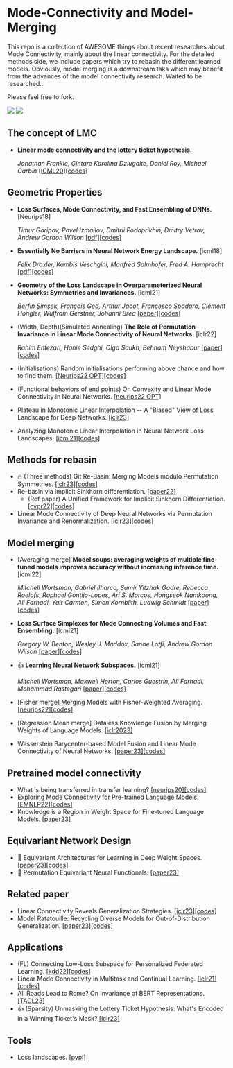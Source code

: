 # Mode-Connectivity and Model-Merging

This repo is a collection of AWESOME things about recent researches about Mode Connectivity, mainly about the linear connectivity. For the detailed methods side, we include papers which try to rebasin the different learned models. Obviously, model merging is a downstream taks which may benefit from the advances of the model connectivity research. Waited to be researched...

Please feel free to fork.

![](https://img.shields.io/badge/Resources-@CLeaR_Unimelb-red.svg) ![](https://img.shields.io/badge/License-@MIT-green.svg)

## The concept of LMC
- **Linear mode connectivity and the lottery ticket hypothesis.**

  *Jonathan Frankle, Gintare Karolina Dziugaite, Daniel Roy, Michael Carbin* [[ICML20]](http://proceedings.mlr.press/v119/frankle20a/frankle20a.pdf)[[codes]](https://github.com/facebookresearch/open_lth)

## Geometric Properties
- **Loss Surfaces, Mode Connectivity, and Fast Ensembling of DNNs.** [Neurips18]
  
  *Timur Garipov, Pavel Izmailov, Dmitrii Podoprikhin, Dmitry Vetrov, Andrew Gordon Wilson* [[pdf]](https://proceedings.neurips.cc/paper/2018/file/be3087e74e9100d4bc4c6268cdbe8456-Paper.pdf)[[codes]](https://github.com/timgaripov/dnn-mode-connectivity)

- **Essentially No Barriers in Neural Network Energy Landscape.** [icml18]

  *Felix Draxler, Kambis Veschgini, Manfred Salmhofer, Fred A. Hamprecht* [[pdf]](http://proceedings.mlr.press/v80/draxler18a/draxler18a.pdf)[[codes]](https://github.com/fdraxler/PyTorch-AutoNEB)
 
- **Geometry of the Loss Landscape in Overparameterized Neural Networks: Symmetries and Invariances.** [icml21]

  *Berfin Şimşek, François Ged, Arthur Jacot, Francesco Spadaro, Clément Hongler, Wulfram Gerstner, Johanni Brea* [[paper]](https://proceedings.mlr.press/v139/simsek21a/simsek21a.pdf)[[codes]](https://github.com/EPFL-LCN/pub_simsek2021_icml)
  
- (Width, Depth)(Simulated Annealing) **The Role of Permutation Invariance in Linear Mode Connectivity of Neural Networks.** [iclr22]

  *Rahim Entezari, Hanie Sedghi, Olga Saukh, Behnam Neyshabur* [[paper]](https://openreview.net/forum?id=dNigytemkL)[[codes]](https://github.com/rahimentezari/PermutationInvariance)
  
- (Initialisations) Random initialisations performing above chance and how to find them. [[Neurips22 OPT]](https://arxiv.org/pdf/2209.07509.pdf)[[codes]](https://github.com/freedbee/permuted_initialisations)
- (Functional behaviors of end points) On Convexity and Linear Mode Connectivity in Neural Networks. [[neurips22 OPT]](https://openreview.net/pdf?id=TZQ3PKL3fPr)
- Plateau in Monotonic Linear Interpolation -- A "Biased" View of Loss Landscape for Deep Networks. [[iclr23]](https://arxiv.org/abs/2210.01019)
- Analyzing Monotonic Linear Interpolation in Neural Network Loss Landscapes. [[icml21]](http://proceedings.mlr.press/v139/lucas21a/lucas21a.pdf)[[codes]](https://github.com/AtheMathmo/mli-release)

## Methods for rebasin
- 🔥 (Three methods) Git Re-Basin: Merging Models modulo Permutation Symmetries. [[iclr23]](https://openreview.net/forum?id=CQsmMYmlP5T)[[codes]](https://github.com/samuela/git-re-basin)
- Re-basin via implicit Sinkhorn differentiation. [[paper22]](https://arxiv.org/pdf/2212.12042.pdf) 
  - (Ref paper) A Unified Framework for Implicit Sinkhorn Differentiation. [[cvpr22]](https://openaccess.thecvf.com/content/CVPR2022/papers/Eisenberger_A_Unified_Framework_for_Implicit_Sinkhorn_Differentiation_CVPR_2022_paper.pdf)[[codes]](https://github.com/marvin-eisenberger/implicit-sinkhorn)
- Linear Mode Connectivity of Deep Neural Networks via Permutation Invariance and Renormalization. [[iclr23]](https://openreview.net/forum?id=gU5sJ6ZggcX)[[codes]](https://github.com/KellerJordan/REPAIR)

## Model merging
- [Averaging merge] **Model soups: averaging weights of multiple fine-tuned models improves accuracy without increasing inference time.** [icml22]

  *Mitchell Wortsman, Gabriel Ilharco, Samir Yitzhak Gadre, Rebecca Roelofs, Raphael Gontijo-Lopes, Ari S. Morcos, Hongseok Namkoong, Ali Farhadi, Yair Carmon, Simon Kornblith, Ludwig Schmidt* [[paper]](https://proceedings.mlr.press/v162/wortsman22a/wortsman22a.pdf)[[codes]](https://github.com/mlfoundations/model-soups)

- **Loss Surface Simplexes for Mode Connecting Volumes and Fast Ensembling.** [icml21]
  
  *Gregory W. Benton, Wesley J. Maddox, Sanae Lotfi, Andrew Gordon Wilson* [[paper]](http://proceedings.mlr.press/v139/benton21a/benton21a.pdf)[[codes]](https://github.com/g-benton/loss-surface-simplexes)
 
- :thumbsup: **Learning Neural Network Subspaces.** [icml21]

  *Mitchell Wortsman, Maxwell Horton, Carlos Guestrin, Ali Farhadi, Mohammad Rastegari* [[paper]](http://proceedings.mlr.press/v139/wortsman21a/wortsman21a.pdf)[[codes]](https://github.com/apple/learning-subspaces)

- [Fisher merge] Merging Models with Fisher-Weighted Averaging. [[neurips22]](https://openreview.net/pdf?id=LSKlp_aceOC)[[codes]](https://github.com/mmatena/model_merging)
- [Regression Mean merge] Dataless Knowledge Fusion by Merging Weights of Language Models. [[iclr2023]](https://openreview.net/forum?id=FCnohuR6AnM)
- Wasserstein Barycenter-based Model Fusion and Linear Mode Connectivity of Neural Networks. [[paper23]](https://openreview.net/pdf?id=qHbyR1MKG8K)[[codes]](https://openreview.net/forum?id=qHbyR1MKG8K)

## Pretrained model connectivity
- What is being transferred in transfer learning? [[neurips20]](https://proceedings.neurips.cc/paper/2020/file/0607f4c705595b911a4f3e7a127b44e0-Paper.pdf)[[codes]](https://github.com/google-research/understanding-transfer-learning)
- Exploring Mode Connectivity for Pre-trained Language Models. [[EMNLP22]](https://arxiv.org/pdf/2210.14102.pdf)[[codes]](https://github.com/thunlp/Mode-Connectivity-PLM)
- Knowledge is a Region in Weight Space for Fine-tuned Language Models. [[paper23]](https://arxiv.org/pdf/2302.04863.pdf)

## Equivariant Network Design
- 👀 Equivariant Architectures for Learning in Deep Weight Spaces. [[paper23]](https://arxiv.org/pdf/2301.12780.pdf)[[codes]](https://github.com/AvivNavon/DWSNets)
- 👀 Permutation Equivariant Neural Functionals. [[paper23]](https://arxiv.org/pdf/2302.14040.pdf)

## Related paper
- Linear Connectivity Reveals Generalization Strategies. [[iclr23]](https://arxiv.org/pdf/2205.12411.pdf)[[codes]](https://github.com/anonwhymoos/connectivity)
- Model Ratatouille: Recycling Diverse Models for Out-of-Distribution Generalization. [[paper23]](https://arxiv.org/pdf/2212.10445.pdf)[[codes]](https://github.com/facebookresearch/ModelRatatouille)

## Applications
- (FL) Connecting Low-Loss Subspace for Personalized Federated Learning. [[kdd22]](https://dl.acm.org/doi/pdf/10.1145/3534678.3539254)[[codes]](https://github.com/vaseline555/SuPerFed)
- Linear Mode Connectivity in Multitask and Continual Learning. [[iclr21]](https://openreview.net/forum?id=Fmg_fQYUejf)[[codes]](https://github.com/imirzadeh/MC-SGD)
- All Roads Lead to Rome? On Invariance of BERT Representations. [[TACL23]](http://zhijing-jin.com/files/papers/BERTSimilarity_TACL2023.pdf)
- :thumbsup: (Sparsity) Unmasking the Lottery Ticket Hypothesis: What's Encoded in a Winning Ticket's Mask? [[iclr23]](https://openreview.net/pdf?id=xSsW2Am-ukZ)

## Tools
- Loss landscapes. [[pypi]](https://pypi.org/project/loss-landscapes)
